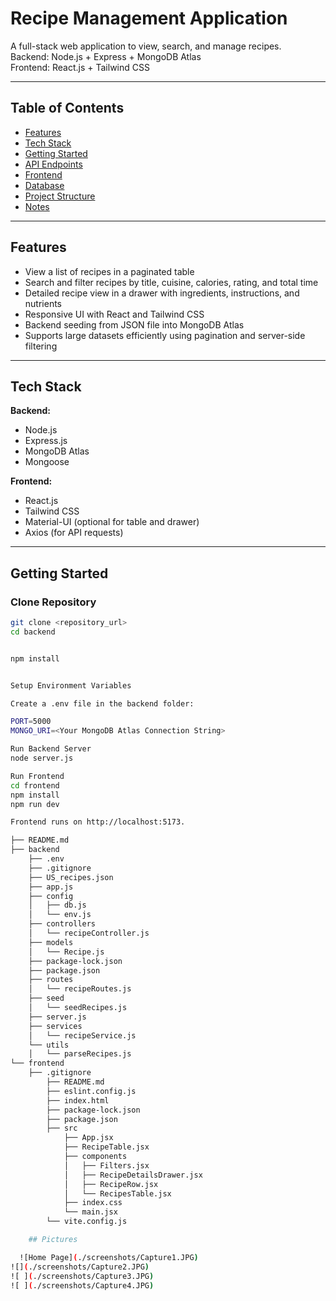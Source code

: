 # Recipe Management Application

A full-stack web application to view, search, and manage recipes.  
Backend: Node.js + Express + MongoDB Atlas  
Frontend: React.js + Tailwind CSS  

---

## Table of Contents

- [Features](#features)  
- [Tech Stack](#tech-stack)  
- [Getting Started](#getting-started)  
- [API Endpoints](#api-endpoints)  
- [Frontend](#frontend)  
- [Database](#database)  
- [Project Structure](#project-structure)  
- [Notes](#notes)

---

## Features

- View a list of recipes in a paginated table
- Search and filter recipes by title, cuisine, calories, rating, and total time
- Detailed recipe view in a drawer with ingredients, instructions, and nutrients
- Responsive UI with React and Tailwind CSS
- Backend seeding from JSON file into MongoDB Atlas
- Supports large datasets efficiently using pagination and server-side filtering

---

## Tech Stack

**Backend:**  
- Node.js  
- Express.js  
- MongoDB Atlas  
- Mongoose  

**Frontend:**  
- React.js  
- Tailwind CSS  
- Material-UI (optional for table and drawer)  
- Axios (for API requests)  

---

## Getting Started

### Clone Repository
```bash
git clone <repository_url>
cd backend


npm install


Setup Environment Variables

Create a .env file in the backend folder:

PORT=5000
MONGO_URI=<Your MongoDB Atlas Connection String>

Run Backend Server
node server.js

Run Frontend
cd frontend
npm install
npm run dev

Frontend runs on http://localhost:5173.

├── README.md
├── backend
    ├── .env
    ├── .gitignore
    ├── US_recipes.json
    ├── app.js
    ├── config
    │   ├── db.js
    │   └── env.js
    ├── controllers
    │   └── recipeController.js
    ├── models
    │   └── Recipe.js
    ├── package-lock.json
    ├── package.json
    ├── routes
    │   └── recipeRoutes.js
    ├── seed
    │   └── seedRecipes.js
    ├── server.js
    ├── services
    │   └── recipeService.js
    └── utils
    │   └── parseRecipes.js
└── frontend
    ├── .gitignore
        ├── README.md
        ├── eslint.config.js
        ├── index.html
        ├── package-lock.json
        ├── package.json
        ├── src
            ├── App.jsx
            ├── RecipeTable.jsx
            ├── components
            │   ├── Filters.jsx
            │   ├── RecipeDetailsDrawer.jsx
            │   ├── RecipeRow.jsx
            │   └── RecipesTable.jsx
            ├── index.css
            └── main.jsx
        └── vite.config.js

    ## Pictures

  ![Home Page](./screenshots/Capture1.JPG)
![](./screenshots/Capture2.JPG)
![ ](./screenshots/Capture3.JPG)
![ ](./screenshots/Capture4.JPG)
